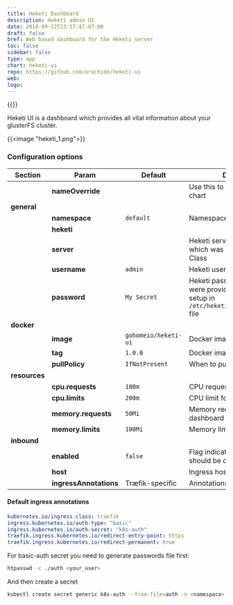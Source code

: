 ```yaml
---
title: Heketi Dashboard
description: Heketi admin UI
date: 2018-09-22T23:57:47-07:00
draft: false
bref: Web based dashboard for the Heketi server
toc: false
sidebar: false
type: app
chart: heketi-ui
repo: https://github.com/orachide/heketi-ui
web:
logo:
---
```

{{<app>}}

Heketi UI is a dashboard which provides all vital information about your glusterFS cluster. 

{{<image "heketi_1.png">}}

### Configuration options

| Section | Param | Default | Description |
|---------|-------|---------|-------------|
|| **nameOverride** || Use this to override name of the chart |
| **general** |
|| **namespace** | `default` | Namespace to install app into |
|| **heketi** |
|| **server** || Heketi server URL, the same which was used for the Storage Class |
|| **username** | `admin` | Heketi username | 
|| **password** | `My Secret` | Heketi password. Those details were provided during the Heketi setup in `/etc/heketi/heketi/heketi.json` file | 
| **docker** |
|| **image** | `gohomeio/heketi-ui` | Docker image |
|| **tag** | `1.0.0` | Docker image version |
|| **pullPolicy** | `IfNotPresent` | When to pull an image | 
| **resources** | 
|| **cpu.requests** | `100m` | CPU request for the dashboard | 
|| **cpu.limits** | `200m` | CPU limit for the dashboard | 
|| **memory.requests** | `50Mi` | Memory request for the dashboard | 
|| **memory.limits** | `100Mi` | Memory limit for the dashboard | 
| **inbound**|
|| **enabled** | `false` | Flag indicating whether ingress should be created |
|| **host** || Ingress host |
|| **ingressAnnotations** | Træfik-specific | Annotations to apply to ingress |

#### Default ingress annotations

```yaml
kubernetes.io/ingress.class: traefik
ingress.kubernetes.io/auth-type: "basic"
ingress.kubernetes.io/auth-secret: "k8s-auth"
traefik.ingress.kubernetes.io/redirect-entry-point: https
traefik.ingress.kubernetes.io/redirect-permanent: true
```

For basic-auth secret you need to generate passwords file first: 

```bash
htpasswd -c ./auth <your_user>
```

And then create a secret

```bash
kubectl create secret generic k8s-auth --from-file=auth -n <namespace>
```